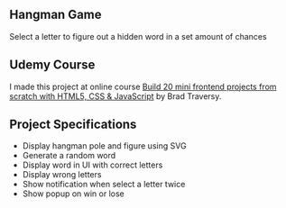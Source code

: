 ## Hangman Game

Select a letter to figure out a hidden word in a set amount of chances

## Udemy Course

I made this project at online course [Build 20 mini frontend projects from scratch with HTML5, CSS & JavaScript](https://www.udemy.com/course/web-projects-with-vanilla-javascript/) by Brad Traversy.

## Project Specifications

- Display hangman pole and figure using SVG
- Generate a random word
- Display word in UI with correct letters
- Display wrong letters
- Show notification when select a letter twice
- Show popup on win or lose
